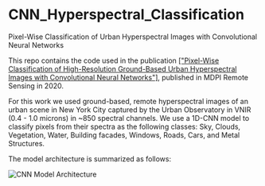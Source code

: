 # CNN_Hyperspectral_Classification
Pixel-Wise Classification of Urban Hyperspectral Images with Convolutional Neural Networks


This repo contains the code used in the publication [["Pixel-Wise Classification of High-Resolution Ground-Based Urban Hyperspectral Images with Convolutional Neural Networks"]](https://doi.org/10.3390/rs12162540), published in MDPI Remote Sensing in 2020.

For this work we used ground-based, remote hyperspectral images of an urban scene in New York City captured by the Urban Observatory in VNIR (0.4 - 1.0 microns) in ~850 spectral channels. We use a 1D-CNN model to classify pixels from their spectra as the following classes: Sky, Clouds, Vegetation, Water, Building facades, Windows, Roads, Cars, and Metal Structures.

The model architecture is summarized as follows:

![CNN Model Architecture](https://github.com/faridqamar/UO_Hyperspectral_Classification/blob/main/output/cnn_model.png)

